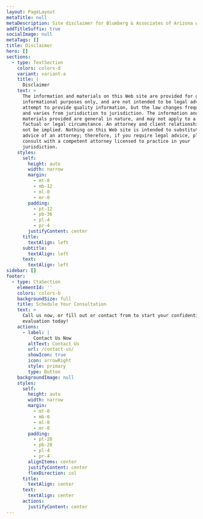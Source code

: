 ```yaml
---
layout: PageLayout
metaTitle: null
metaDescription: Site disclaimer for Blumberg & Associates of Arizona website.
addTitleSuffix: true
socialImage: null
metaTags: []
title: Disclaimer
hero: []
sections:
  - type: TextSection
    colors: colors-d
    variant: variant-a
    title: |
      Disclaimer
    text: >
      The information and materials on this Web site are provided for general
      informational purposes only, and are not intended to be legal advice. We
      attempt to provide quality information, but the law changes frequently,
      and varies from jurisdiction to jurisdiction. The information and
      materials provided are general in nature, and may not apply to a specific
      factual or legal circumstance. An attorney and client relationship should
      not be implied. Nothing on this Web site is intended to substitute for the
      advice of an attorney; therefore, if you require legal advice, please
      consult with a competent attorney licensed to practice in your
      jurisdiction.
    styles:
      self:
        height: auto
        width: narrow
        margin:
          - mt-0
          - mb-12
          - ml-0
          - mr-0
        padding:
          - pt-12
          - pb-36
          - pl-4
          - pr-4
        justifyContent: center
      title:
        textAlign: left
      subtitle:
        textAlign: left
      text:
        textAlign: left
sidebar: []
footer:
  - type: CtaSection
    elementId: ''
    colors: colors-b
    backgroundSize: full
    title: Schedule Your Consultation
    text: >
      Call us now, or fill out or contact from to start your confidential case
      evaluation today!
    actions:
      - label: |
          Contact Us Now
        altText: Contact Us
        url: /contact-us/
        showIcon: true
        icon: arrowRight
        style: primary
        type: Button
    backgroundImage: null
    styles:
      self:
        height: auto
        width: narrow
        margin:
          - mt-0
          - mb-0
          - ml-0
          - mr-0
        padding:
          - pt-28
          - pb-28
          - pl-4
          - pr-4
        alignItems: center
        justifyContent: center
        flexDirection: col
      title:
        textAlign: center
      text:
        textAlign: center
      actions:
        justifyContent: center
---
```

